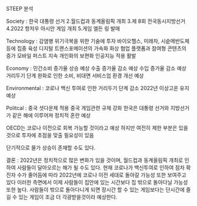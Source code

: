 STEEP 분석

Society : 
   한국 대통령 선거
2.월드컵과 동계올림픽 개최
3.제 8회 전국동시지방선거
4.2022 항저우 아시안 게임 개최
5.게임 엘든 링 발매


Technology :
감염병 위기극복을 위한 기술에 투자
바이오헬스, 미래차, 시슽메반도체등에 집중 육성
디지털 트랜스포메이션의 가속화
화상 협업 플랫폼과 참여형 콘텐츠의 증가
모바일 퍼스트 지속
개인화의 보편화
인공지능 적용 활발

Economy :
민간소비 증가율 상승 예상
수출 증가율 감소 예상
수입 증가율 감소 예상
거리두기 단계 완화로 인한 소비, 비대면 서비스업 환경 개선 예상

Environmental :
코로나 백신 투여로 인한 거리두기 단계 감소
2022년 이상고온 유지 예상


Politcal : 
중국 셧다운제 적용
중국 게임관련 규제 강화
한국은 대통령 선거와 지방선거가 같은 해에 이루어져 정치적 혼란 예상

OECD는 코로나 이전으로 회복 가능할 것이라고 예상
하지만 여전히 제한 부분은 있을것으로 투자에 초점을
맞출 필요성이 있음

단기적으로 물가 상승이 존재할 수도 있다.

결론 : 2022년은 정치적으로 많은 변화가 있을 것이며, 월드컵과 동계올림픽
개최로 인하여 사람들이 달아오르는 해가 될 수도 있다.
현재 코로나가 백신투여로 인하여 점차 확진자 수가 줄어듬에 따라 2022년에
코로나 이전 세대로 돌아갈 가능성 또한 보여주고 있다
이러한 측면에서 이제 사람들이 집안에 있는 시간보다 집 밖으로 돌아다닐 가능성 또한 
높다.
사람들이 밖으로 돌아다니게 되면 장시간 할 수 있는 게임보다는 단시간에 즐길 수 있는
게임이 조금 더 각광받을것이라 예상한다.
